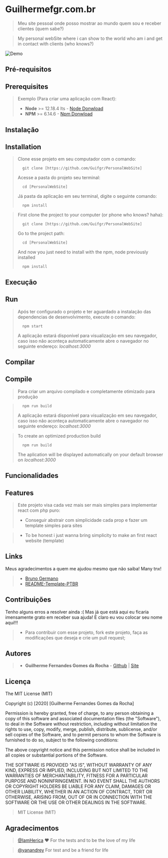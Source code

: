 # Guilhermefgr.com.br

> Meu site pessoal onde posso mostrar ao mundo quem sou e receber clientes (quem sabe?)

> My personal webSite where i can show to the world who am i and get in contact with clients (who knows?)

![Demo](gif.gif)

## Pré-requisitos
## Prerequisites


> Exemplo (Para criar uma aplicação com React):
> - **Node** >= 12.18.4 lts - [Node Donwload](https://nodejs.org/pt-br/download/)
> - **NPM** >= 6.14.6 - [Npm Donwload](https://www.npmjs.com/package/download)

## Instalação
## Installation

> Clone esse projeto em seu computador com o comando:
> ```
> 	git clone [https://github.com/Guifgr/PersonalWebSite]
> ```
> Acesse a pasta do projeto seu terminal:
> ```
> 	cd [PersonalWebSite]
> ```
> Já pasta da aplicação em seu terminal, digite o seguinte comando:
> ```
> 	npm install
> ```

> First clone the project to your computer (or phone who knows? haha):
> ```
> 	git clone [https://github.com/Guifgr/PersonalWebSite]
> ```
> Go to the project path:
> ```
> 	cd [PersonalWebSite]
> ```
> And now you just need to install with the npm, node previously installed
> ```
> 	npm install
> ```


## Execução
## Run


> Após ter configurado o projeto e ter aguardado a instalação das dependencias de desenvolvimento, execute o comando:
> ```
> 	npm start
> ```
> A aplicação estará disponível para visualização em seu navegador, caso isso não aconteça automaticamente abre o navegador no seguinte endereço: _localhost:3000_

## Compilar
## Compile


> Para criar um arquivo compilado e completamente otimizado para produção

> ```
> 	npm run build
> ```
> A aplicação estará disponível para visualização em seu navegador, caso isso não aconteça automaticamente abre o navegador no seguinte endereço: _localhost:3000_

> To create an optimized production build
> ```
> 	npm run build
> ```
> The aplication will be displayed automatically on your default browser on _localhost:3000_



## Funcionalidades
## Features

> Este projeto visa cada vez mais ser mais simples para implementar react com php puro: 
> - Conseguir abstrair com simplicidade cada prop e fazer um template simples para sites

> - To be honest i just wanna bring simplicity to make an first react website (template)


## Links

Meus agradecimentos a quem me ajudou mesmo que não saiba!
Many tnx!

> - [Bruno Germano](https://egermano.com/)
> - [README-Template-PTBR](https://github.com/LuAnderson/README-Template-PTBR)


## Contribuições
Tenho alguns erros a resolver ainda :(
Mas já que está aqui eu ficaria imensamente grato em receber sua ajuda!
E claro eu vou colocar seu nome aqui!!!

> - Para contribuir com esse projeto, fork este projeto, faça as modificações que deseja e crie um pull request;


## Autores

> - **Guilherme Fernandes Gomes da Rocha** - [Github](https://github.com/guifgr) | [Site](https://guilhermefgr.com.br/)


## Licença 

The MIT License (MIT)

Copyright (c) [2020] [Guilherme Fernandes Gomes da Rocha]

Permission is hereby granted, free of charge, to any person obtaining a copy of
this software and associated documentation files (the "Software"), to deal in
the Software without restriction, including without limitation the rights to
use, copy, modify, merge, publish, distribute, sublicense, and/or sell copies of
the Software, and to permit persons to whom the Software is furnished to do so,
subject to the following conditions:

The above copyright notice and this permission notice shall be included in all
copies or substantial portions of the Software.

THE SOFTWARE IS PROVIDED "AS IS", WITHOUT WARRANTY OF ANY KIND, EXPRESS OR
IMPLIED, INCLUDING BUT NOT LIMITED TO THE WARRANTIES OF MERCHANTABILITY, FITNESS
FOR A PARTICULAR PURPOSE AND NONINFRINGEMENT. IN NO EVENT SHALL THE AUTHORS OR
COPYRIGHT HOLDERS BE LIABLE FOR ANY CLAIM, DAMAGES OR OTHER LIABILITY, WHETHER
IN AN ACTION OF CONTRACT, TORT OR OTHERWISE, ARISING FROM, OUT OF OR IN
CONNECTION WITH THE SOFTWARE OR THE USE OR OTHER DEALINGS IN THE SOFTWARE.

> MIT License (MIT)

## Agradecimentos 

> [@IamHerica](https://github.com/IamHerica) ❤ For the tests and to be the love of my life

> [@yanandrey](https://github.com/yanandrey) For test and be a friend for life
